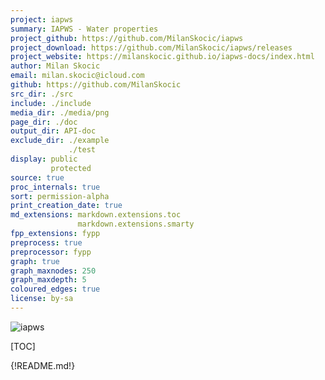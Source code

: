 ```yaml
---
project: iapws
summary: IAPWS - Water properties
project_github: https://github.com/MilanSkocic/iapws
project_download: https://github.com/MilanSkocic/iapws/releases
project_website: https://milanskocic.github.io/iapws-docs/index.html
author: Milan Skocic
email: milan.skocic@icloud.com
github: https://github.com/MilanSkocic
src_dir: ./src
include: ./include
media_dir: ./media/png
page_dir: ./doc
output_dir: API-doc
exclude_dir: ./example
             ./test
display: public
         protected
source: true
proc_internals: true
sort: permission-alpha
print_creation_date: true
md_extensions: markdown.extensions.toc
               markdown.extensions.smarty
fpp_extensions: fypp
preprocess: true
preprocessor: fypp
graph: true
graph_maxnodes: 250
graph_maxdepth: 5
coloured_edges: true
license: by-sa
---
```


![iapws](../_images/logo-iapws.png)

[TOC]

{!README.md!}

